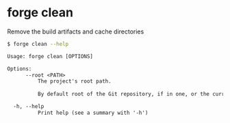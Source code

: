 # forge clean

Remove the build artifacts and cache directories

```bash
$ forge clean --help
```

```txt
Usage: forge clean [OPTIONS]

Options:
      --root <PATH>
          The project's root path.
          
          By default root of the Git repository, if in one, or the current working directory.

  -h, --help
          Print help (see a summary with '-h')
```